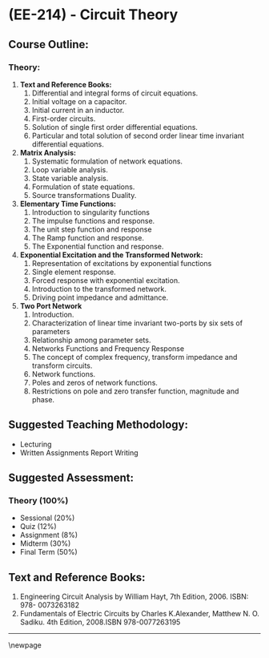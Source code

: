 # **(EE-214) - Circuit Theory**

## **Course Outline:**

### **Theory:**

1. **Text and Reference Books:**
   1. Differential and integral forms of circuit equations.
   2. Initial voltage on a capacitor.
   3. Initial current in an inductor. 
   4. First-order circuits.
   5. Solution of single first order differential equations.
   6. Particular and total solution of second order linear time invariant differential equations.
2. **Matrix Analysis:**
   1. Systematic formulation of network equations.
   2. Loop variable analysis.
   3. State variable analysis.
   4. Formulation of state equations.
   5. Source transformations Duality. 
3. **Elementary Time Functions:** 
   1. Introduction to singularity functions
   2. The impulse functions and response. 
   3. The unit step function and response
   4. The Ramp function and response. 
   5. The Exponential function and response.
4. **Exponential Excitation and the Transformed Network:** 
   1. Representation of excitations by exponential functions
   2. Single element response.
   3. Forced response with exponential excitation.
   4. Introduction to the transformed network.
   5. Driving point impedance and admittance. 
5. **Two Port Network**
   1. Introduction.
   2. Characterization of linear time invariant two-ports by six sets of parameters
   3. Relationship among parameter sets.
   4. Networks Functions and Frequency Response 
   5. The concept of complex frequency, transform impedance and transform circuits.
   6. Network functions. 
   7. Poles and zeros of network functions.
   8. Restrictions on pole and zero transfer function, magnitude and phase.

## **Suggested Teaching Methodology:**

- Lecturing
- Written Assignments Report Writing

## **Suggested Assessment:**

### **Theory (100%)**

- Sessional (20%)
- Quiz (12%)
- Assignment (8%)
- Midterm (30%)
- Final Term (50%)

## **Text and Reference Books:**

1. Engineering Circuit Analysis by William Hayt, 7th Edition, 2006. ISBN: 978- 0073263182
2. Fundamentals of Electric Circuits by Charles K.Alexander, Matthew N. O. Sadiku. 4th Edition, 2008.ISBN 978-0077263195

___
\newpage